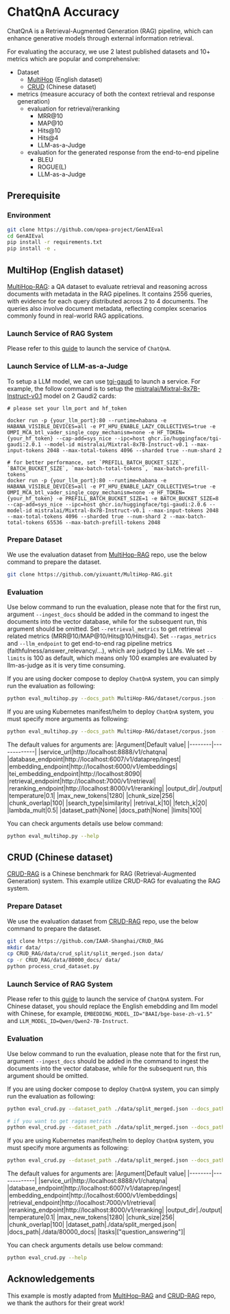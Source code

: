 # ChatQnA Accuracy

ChatQnA is a Retrieval-Augmented Generation (RAG) pipeline, which can enhance generative models through external information retrieval.

For evaluating the accuracy, we use 2 latest published datasets and 10+ metrics which are popular and comprehensive:

- Dataset
  - [MultiHop](https://arxiv.org/pdf/2401.15391) (English dataset)
  - [CRUD](https://arxiv.org/abs/2401.17043) (Chinese dataset)
- metrics (measure accuracy of both the context retrieval and response generation)
  - evaluation for retrieval/reranking
    - MRR@10
    - MAP@10
    - Hits@10
    - Hits@4
    - LLM-as-a-Judge
  - evaluation for the generated response from the end-to-end pipeline
    - BLEU
    - ROGUE(L)
    - LLM-as-a-Judge

## Prerequisite

### Environment

```bash
git clone https://github.com/opea-project/GenAIEval
cd GenAIEval
pip install -r requirements.txt
pip install -e .
```

## MultiHop (English dataset)

[MultiHop-RAG](https://arxiv.org/pdf/2401.15391): a QA dataset to evaluate retrieval and reasoning across documents with metadata in the RAG pipelines. It contains 2556 queries, with evidence for each query distributed across 2 to 4 documents. The queries also involve document metadata, reflecting complex scenarios commonly found in real-world RAG applications.

### Launch Service of RAG System

Please refer to this [guide](https://github.com/opea-project/GenAIExamples/blob/main/ChatQnA/README.md) to launch the service of `ChatQnA`.

### Launch Service of LLM-as-a-Judge

To setup a LLM model, we can use [tgi-gaudi](https://github.com/huggingface/tgi-gaudi) to launch a service. For example, the follow command is to setup the [mistralai/Mixtral-8x7B-Instruct-v0.1](https://huggingface.co/mistralai/Mixtral-8x7B-Instruct-v0.1) model on 2 Gaudi2 cards:

```
# please set your llm_port and hf_token

docker run -p {your_llm_port}:80 --runtime=habana -e HABANA_VISIBLE_DEVICES=all -e PT_HPU_ENABLE_LAZY_COLLECTIVES=true -e OMPI_MCA_btl_vader_single_copy_mechanism=none -e HF_TOKEN={your_hf_token} --cap-add=sys_nice --ipc=host ghcr.io/huggingface/tgi-gaudi:2.0.1 --model-id mistralai/Mixtral-8x7B-Instruct-v0.1 --max-input-tokens 2048 --max-total-tokens 4096 --sharded true --num-shard 2

# for better performance, set `PREFILL_BATCH_BUCKET_SIZE`, `BATCH_BUCKET_SIZE`, `max-batch-total-tokens`, `max-batch-prefill-tokens`
docker run -p {your_llm_port}:80 --runtime=habana -e HABANA_VISIBLE_DEVICES=all -e PT_HPU_ENABLE_LAZY_COLLECTIVES=true -e OMPI_MCA_btl_vader_single_copy_mechanism=none -e HF_TOKEN={your_hf_token} -e PREFILL_BATCH_BUCKET_SIZE=1 -e BATCH_BUCKET_SIZE=8 --cap-add=sys_nice --ipc=host ghcr.io/huggingface/tgi-gaudi:2.0.6 --model-id mistralai/Mixtral-8x7B-Instruct-v0.1 --max-input-tokens 2048 --max-total-tokens 4096 --sharded true --num-shard 2 --max-batch-total-tokens 65536 --max-batch-prefill-tokens 2048
```

### Prepare Dataset

We use the evaluation dataset from [MultiHop-RAG](https://github.com/yixuantt/MultiHop-RAG) repo, use the below command to prepare the dataset.

```bash
git clone https://github.com/yixuantt/MultiHop-RAG.git
```

### Evaluation

Use below command to run the evaluation, please note that for the first run, argument `--ingest_docs` should be added in the command to ingest the documents into the vector database, while for the subsequent run, this argument should be omitted. Set `--retrieval_metrics` to get retrieval related metrics (MRR@10/MAP@10/Hits@10/Hits@4). Set `--ragas_metrics` and `--llm_endpoint` to get end-to-end rag pipeline metrics (faithfulness/answer_relevancy/...), which are judged by LLMs. We set `--limits` is 100 as default, which means only 100 examples are evaluated by llm-as-judge as it is very time consuming.

If you are using docker compose to deploy `ChatQnA` system, you can simply run the evaluation as following:

```bash
python eval_multihop.py --docs_path MultiHop-RAG/dataset/corpus.json  --dataset_path MultiHop-RAG/dataset/MultiHopRAG.json --ingest_docs --retrieval_metrics --ragas_metrics --llm_endpoint http://{llm_as_judge_ip}:{llm_as_judge_port}/generate
```

If you are using Kubernetes manifest/helm to deploy `ChatQnA` system, you must specify more arguments as following:

```bash
python eval_multihop.py --docs_path MultiHop-RAG/dataset/corpus.json  --dataset_path MultiHop-RAG/dataset/MultiHopRAG.json --ingest_docs --retrieval_metrics --ragas_metrics --llm_endpoint http://{llm_as_judge_ip}:{llm_as_judge_port}/generate --database_endpoint http://{your_dataprep_ip}:{your_dataprep_port}/v1/dataprep/ingest --embedding_endpoint http://{your_embedding_ip}:{your_embedding_port}/v1/embeddings --tei_embedding_endpoint http://{your_tei_embedding_ip}:{your_tei_embedding_port} --retrieval_endpoint http://{your_retrieval_ip}:{your_retrieval_port}/v1/retrieval --service_url http://{your_chatqna_ip}:{your_chatqna_port}/v1/chatqna
```

The default values for arguments are:
|Argument|Default value|
|--------|-------------|
|service_url|http://localhost:8888/v1/chatqna|
|database_endpoint|http://localhost:6007/v1/dataprep/ingest|
|embedding_endpoint|http://localhost:6000/v1/embeddings|
|tei_embedding_endpoint|http://localhost:8090|
|retrieval_endpoint|http://localhost:7000/v1/retrieval|
|reranking_endpoint|http://localhost:8000/v1/reranking|
|output_dir|./output|
|temperature|0.1|
|max_new_tokens|1280|
|chunk_size|256|
|chunk_overlap|100|
|search_type|similarity|
|retrival_k|10|
|fetch_k|20|
|lambda_mult|0.5|
|dataset_path|None|
|docs_path|None|
|limits|100|

You can check arguments details use below command:

```bash
python eval_multihop.py --help
```

## CRUD (Chinese dataset)

[CRUD-RAG](https://arxiv.org/abs/2401.17043) is a Chinese benchmark for RAG (Retrieval-Augmented Generation) system. This example utilize CRUD-RAG for evaluating the RAG system.

### Prepare Dataset

We use the evaluation dataset from [CRUD-RAG](https://github.com/IAAR-Shanghai/CRUD_RAG) repo, use the below command to prepare the dataset.

```bash
git clone https://github.com/IAAR-Shanghai/CRUD_RAG
mkdir data/
cp CRUD_RAG/data/crud_split/split_merged.json data/
cp -r CRUD_RAG/data/80000_docs/ data/
python process_crud_dataset.py
```

### Launch Service of RAG System

Please refer to this [guide](https://github.com/opea-project/GenAIExamples/blob/main/ChatQnA/README.md) to launch the service of `ChatQnA` system. For Chinese dataset, you should replace the English emebdding and llm model with Chinese, for example, `EMBEDDING_MODEL_ID="BAAI/bge-base-zh-v1.5"` and `LLM_MODEL_ID=Qwen/Qwen2-7B-Instruct`.

### Evaluation

Use below command to run the evaluation, please note that for the first run, argument `--ingest_docs` should be added in the command to ingest the documents into the vector database, while for the subsequent run, this argument should be omitted.

If you are using docker compose to deploy `ChatQnA` system, you can simply run the evaluation as following:

```bash
python eval_crud.py --dataset_path ./data/split_merged.json --docs_path ./data/80000_docs --ingest_docs

# if you want to get ragas metrics
python eval_crud.py --dataset_path ./data/split_merged.json --docs_path ./data/80000_docs  --contain_original_data --llm_endpoint "http://{llm_as_judge_ip}:{llm_as_judge_port}"  --ragas_metrics
```

If you are using Kubernetes manifest/helm to deploy `ChatQnA` system, you must specify more arguments as following:

```bash
python eval_crud.py --dataset_path ./data/split_merged.json --docs_path ./data/80000_docs --ingest_docs --database_endpoint http://{your_dataprep_ip}:{your_dataprep_port}/v1/dataprep/ingest --embedding_endpoint http://{your_embedding_ip}:{your_embedding_port}/v1/embeddings --retrieval_endpoint http://{your_retrieval_ip}:{your_retrieval_port}/v1/retrieval --service_url http://{your_chatqna_ip}:{your_chatqna_port}/v1/chatqna
```

The default values for arguments are:
|Argument|Default value|
|--------|-------------|
|service_url|http://localhost:8888/v1/chatqna|
|database_endpoint|http://localhost:6007/v1/dataprep/ingest|
|embedding_endpoint|http://localhost:6000/v1/embeddings|
|retrieval_endpoint|http://localhost:7000/v1/retrieval|
|reranking_endpoint|http://localhost:8000/v1/reranking|
|output_dir|./output|
|temperature|0.1|
|max_new_tokens|1280|
|chunk_size|256|
|chunk_overlap|100|
|dataset_path|./data/split_merged.json|
|docs_path|./data/80000_docs|
|tasks|["question_answering"]|

You can check arguments details use below command:

```bash
python eval_crud.py --help
```

## Acknowledgements

This example is mostly adapted from [MultiHop-RAG](https://github.com/yixuantt/MultiHop-RAG) and [CRUD-RAG](https://github.com/IAAR-Shanghai/CRUD_RAG) repo, we thank the authors for their great work!
